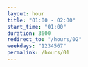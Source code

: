 ```yaml
---
layout: hour
title: "01:00 - 02:00"
start_time: "01:00"
duration: 3600
redirect_to: "/hours/02"
weekdays: "1234567"
permalink: /hours/01
---
```

